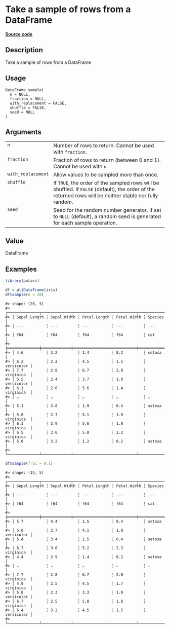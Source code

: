 

# Take a sample of rows from a DataFrame

[**Source code**](https://github.com/pola-rs/r-polars/tree/main/R/dataframe__frame.R#L1785)

## Description

Take a sample of rows from a DataFrame

## Usage

<pre><code class='language-R'>DataFrame_sample(
  n = NULL,
  fraction = NULL,
  with_replacement = FALSE,
  shuffle = FALSE,
  seed = NULL
)
</code></pre>

## Arguments

<table>
<tr>
<td style="white-space: nowrap; font-family: monospace; vertical-align: top">
<code id="DataFrame_sample_:_n">n</code>
</td>
<td>
Number of rows to return. Cannot be used with <code>fraction</code>.
</td>
</tr>
<tr>
<td style="white-space: nowrap; font-family: monospace; vertical-align: top">
<code id="DataFrame_sample_:_fraction">fraction</code>
</td>
<td>
Fraction of rows to return (between 0 and 1). Cannot be used with
<code>n</code>.
</td>
</tr>
<tr>
<td style="white-space: nowrap; font-family: monospace; vertical-align: top">
<code id="DataFrame_sample_:_with_replacement">with_replacement</code>
</td>
<td>
Allow values to be sampled more than once.
</td>
</tr>
<tr>
<td style="white-space: nowrap; font-family: monospace; vertical-align: top">
<code id="DataFrame_sample_:_shuffle">shuffle</code>
</td>
<td>
If <code>TRUE</code>, the order of the sampled rows will be shuffled. If
<code>FALSE</code> (default), the order of the returned rows will be
neither stable nor fully random.
</td>
</tr>
<tr>
<td style="white-space: nowrap; font-family: monospace; vertical-align: top">
<code id="DataFrame_sample_:_seed">seed</code>
</td>
<td>
Seed for the random number generator. If set to <code>NULL</code>
(default), a random seed is generated for each sample operation.
</td>
</tr>
</table>

## Value

DataFrame

## Examples

``` r
library(polars)

df = pl$DataFrame(iris)
df$sample(n = 20)
```

    #> shape: (20, 5)
    #> ┌──────────────┬─────────────┬──────────────┬─────────────┬────────────┐
    #> │ Sepal.Length ┆ Sepal.Width ┆ Petal.Length ┆ Petal.Width ┆ Species    │
    #> │ ---          ┆ ---         ┆ ---          ┆ ---         ┆ ---        │
    #> │ f64          ┆ f64         ┆ f64          ┆ f64         ┆ cat        │
    #> ╞══════════════╪═════════════╪══════════════╪═════════════╪════════════╡
    #> │ 4.6          ┆ 3.2         ┆ 1.4          ┆ 0.2         ┆ setosa     │
    #> │ 6.2          ┆ 2.2         ┆ 4.5          ┆ 1.5         ┆ versicolor │
    #> │ 7.7          ┆ 2.8         ┆ 6.7          ┆ 2.0         ┆ virginica  │
    #> │ 5.5          ┆ 2.4         ┆ 3.7          ┆ 1.0         ┆ versicolor │
    #> │ 6.1          ┆ 2.6         ┆ 5.6          ┆ 1.4         ┆ virginica  │
    #> │ …            ┆ …           ┆ …            ┆ …           ┆ …          │
    #> │ 5.1          ┆ 3.8         ┆ 1.9          ┆ 0.4         ┆ setosa     │
    #> │ 5.8          ┆ 2.7         ┆ 5.1          ┆ 1.9         ┆ virginica  │
    #> │ 6.3          ┆ 2.9         ┆ 5.6          ┆ 1.8         ┆ virginica  │
    #> │ 6.5          ┆ 3.0         ┆ 5.8          ┆ 2.2         ┆ virginica  │
    #> │ 5.0          ┆ 3.2         ┆ 1.2          ┆ 0.2         ┆ setosa     │
    #> └──────────────┴─────────────┴──────────────┴─────────────┴────────────┘

``` r
df$sample(frac = 0.1)
```

    #> shape: (15, 5)
    #> ┌──────────────┬─────────────┬──────────────┬─────────────┬────────────┐
    #> │ Sepal.Length ┆ Sepal.Width ┆ Petal.Length ┆ Petal.Width ┆ Species    │
    #> │ ---          ┆ ---         ┆ ---          ┆ ---         ┆ ---        │
    #> │ f64          ┆ f64         ┆ f64          ┆ f64         ┆ cat        │
    #> ╞══════════════╪═════════════╪══════════════╪═════════════╪════════════╡
    #> │ 5.7          ┆ 4.4         ┆ 1.5          ┆ 0.4         ┆ setosa     │
    #> │ 5.8          ┆ 2.7         ┆ 4.1          ┆ 1.0         ┆ versicolor │
    #> │ 5.4          ┆ 3.4         ┆ 1.5          ┆ 0.4         ┆ setosa     │
    #> │ 6.7          ┆ 3.0         ┆ 5.2          ┆ 2.3         ┆ virginica  │
    #> │ 4.4          ┆ 2.9         ┆ 1.4          ┆ 0.2         ┆ setosa     │
    #> │ …            ┆ …           ┆ …            ┆ …           ┆ …          │
    #> │ 7.7          ┆ 2.8         ┆ 6.7          ┆ 2.0         ┆ virginica  │
    #> │ 4.9          ┆ 2.5         ┆ 4.5          ┆ 1.7         ┆ virginica  │
    #> │ 5.0          ┆ 2.3         ┆ 3.3          ┆ 1.0         ┆ versicolor │
    #> │ 6.7          ┆ 2.5         ┆ 5.8          ┆ 1.8         ┆ virginica  │
    #> │ 6.4          ┆ 3.2         ┆ 4.5          ┆ 1.5         ┆ versicolor │
    #> └──────────────┴─────────────┴──────────────┴─────────────┴────────────┘
